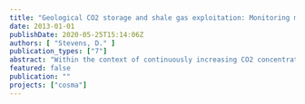 ```yaml
---
title: "Geological CO2 storage and shale gas exploitation: Monitoring methods to be used for at the different project phases"
date: 2013-01-01
publishDate: 2020-05-25T15:14:06Z
authors: [ "Stevens, D." ]
publication_types: ["7"]
abstract: "Within the context of continuously increasing CO2 concentrations in the atmosphere, as well as diminishing reserves of fossil fuels, finding new ways for autarkic and “climate friendly” energy production becomes more and more important. The development of emerging subsurfaces activities like Carbone Capture and Storage, and Hydraulic Fracturation might offer new options to tackle all three of the mentioned challenges. But, carbon capture and storage (CCS) and unconventional gas exploration (“hydro-fracking”) have in common that they impact parts of the subsurface and may thus potentially have an effect on fresh water aquifers. The combination of all the most recent studies about GCS and Hydro-fracking, allows the identification of a broad panel of key parameters that can assess and indicate a groundwater contamination resulting from emerging subsurface activities. Strong emphasis needs to be put on the fact that numerous new monitoring, verification and accounting tools are being developed worldwide threw researches programs. However, actually, it seems that the most efficient monitoring and early warning network should be based on the combined used of the most suitable (site-specific) geophysics and geochemicals tools."
featured: false
publication: ""
projects: ["cosma"]
---
```


